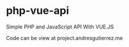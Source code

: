 # php-vue-api


Simple PHP and JavaScript API With VUE.JS

Code can be view at project.andresgutierrez.me
